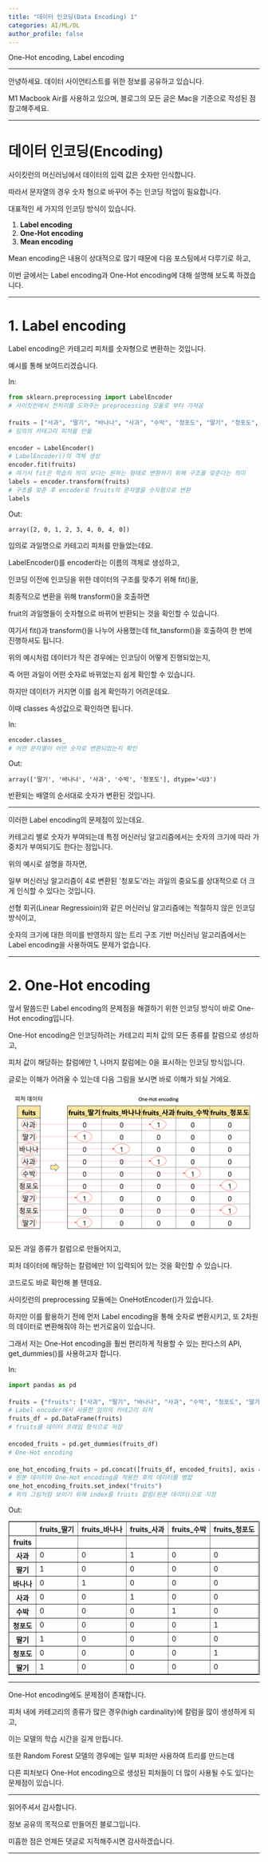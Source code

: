 ```yaml
---
title: "데이터 인코딩(Data Encoding) 1"
categories: AI/ML/DL
author_profile: false
---
```

One-Hot encoding, Label encoding

----

안녕하세요. 데이터 사이언티스트를 위한 정보를 공유하고 있습니다.

M1 Macbook Air를 사용하고 있으며, 블로그의 모든 글은 Mac을 기준으로 작성된 점 참고해주세요.

----

# 데이터 인코딩(Encoding)

사이킷런의 머신러닝에서 데이터의 입력 값은 숫자만 인식합니다.

따라서 문자열의 경우 숫자 형으로 바꾸어 주는 인코딩 작업이 필요합니다.

대표적인 세 가지의 인코딩 방식이 있습니다.

1. **Label encoding**
2. **One-Hot encoding**
3. **Mean encoding**

Mean encoding은 내용이 상대적으로 많기 때문에 다음 포스팅에서 다루기로 하고,

이번 글에서는 Label encoding과 One-Hot encoding에 대해 설명해 보도록 하겠습니다.

----
# 1. Label encoding

Label encoding은 카테고리 피처를 숫자형으로 변환하는 것입니다.

예시를 통해 보여드리겠습니다.

In:


```python
from sklearn.preprocessing import LabelEncoder
# 사이킷런에서 전처리를 도와주는 preprocessing 모듈로 부터 가져옴

fruits = ["사과", "딸기", "바나나", "사과", "수박", "청포도", "딸기", "청포도", "딸기"]
# 임의의 카테고리 피처를 만듦

encoder = LabelEncoder()
# LabelEncoder()의 객체 생성
encoder.fit(fruits)
# 여기서 fit은 학습의 의미 보다는 원하는 형태로 변환하기 위해 구조를 맞춘다는 의미
labels = encoder.transform(fruits)
# 구조를 맞춘 후 encoder로 fruits의 문자열을 숫자형으로 변환
labels
```

Out:


    array([2, 0, 1, 2, 3, 4, 0, 4, 0])



임의로 과일명으로 카테고리 피처를 만들었는데요.

LabelEncoder()를 encoder라는 이름의 객체로 생성하고,

인코딩 이전에 인코딩을 위한 데이터의 구조를 맞추기 위해 fit()을,

최종적으로 변환을 위해 transform()을 호출하면

fruit의 과일명들이 숫자형으로 바뀌어 반환되는 것을 확인할 수 있습니다.

여기서 fit()과 transform()을 나누어 사용했는데 fit_tansform()을 호출하여 한 번에 진행하셔도 됩니다.

위의 예시처럼 데이터가 작은 경우에는 인코딩이 어떻게 진행되었는지,

즉 어떤 과일이 어떤 숫자로 바뀌었는지 쉽게 확인할 수 있습니다.

하지만 데이터가 커지면 이를 쉽게 확인하기 어려운데요.

이때 classes 속성값으로 확인하면 됩니다.

In:


```python
encoder.classes_
# 어떤 문자열이 어떤 숫자로 변환되었는지 확인
```

Out:


    array(['딸기', '바나나', '사과', '수박', '청포도'], dtype='<U3')



반환되는 배열의 순서대로 숫자가 변환된 것입니다.

----

이러한 Label encoding의 문제점이 있는데요.

카테고리 별로 숫자가 부여되는데 특정 머신러닝 알고리즘에서는 숫자의 크기에 따라 가중치가 부여되기도 한다는 점입니다.

위의 예시로 설명을 하자면,

일부 머신러닝 알고리즘이 4로 변환된 '청포도'라는 과일의 중요도를 상대적으로 더 크게 인식할 수 있다는 것입니다.

선형 회귀(Linear Regressioin)와 같은 머신러닝 알고리즘에는 적절하지 않은 인코딩 방식이고,

숫자의 크기에 대한 의미를 반영하지 않는 트리 구조 기반 머신러닝 알고리즘에서는 Label encoding을 사용하여도 문제가 없습니다.

----
# 2. One-Hot encoding

앞서 말씀드린 Label encoding의 문제점을 해결하기 위한 인코딩 방식이 바로 One-Hot encoding입니다.

One-Hot encoding은 인코딩하려는 카테고리 피처 값의 모든 종류를 칼럼으로 생성하고,

피처 값이 해당하는 칼럼에만 1, 나머지 칼럼에는 0을 표시하는 인코딩 방식입니다.

글로는 이해가 어려울 수 있는데 다음 그림을 보시면 바로 이해가 되실 거에요.

<img src="../images/2022-02-13-scikitlearn06/onehot.jpg" alt="onehot" style="zoom:50%;" />

모든 과일 종류가 칼럼으로 만들어지고,

피처 데이터에 해당하는 칼럼에만 1이 입력되어 있는 것을 확인할 수 있습니다.

코드로도 바로 확인해 볼 텐데요.

사이킷런의 preprocessing 모듈에는 OneHotEncoder()가 있습니다.

하지만 이를 활용하기 전에 먼저 Label encoding을 통해 숫자로 변환시키고,
또 2차원의 데이터로 변환해줘야 하는 번거로움이 있습니다.

그래서 저는 One-Hot encoding을 훨씬 편리하게 적용할 수 있는 판다스의 API, get_dummies()를 사용하고자 합니다.

In:


```python
import pandas as pd

fruits = {"fruits": ["사과", "딸기", "바나나", "사과", "수박", "청포도", "딸기", "청포도", "딸기"]}
# Label encoder에서 사용한 임의의 카테고리 피처
fruits_df = pd.DataFrame(fruits)
# fruits를 데이터 프레임 형식으로 저장

encoded_fruits = pd.get_dummies(fruits_df)
# One-Hot encoding

one_hot_encoding_fruits = pd.concat([fruits_df, encoded_fruits], axis = 1)
# 원본 데이터와 One-Hot encoding을 적용한 후의 데이터를 병합
one_hot_encoding_fruits.set_index("fruits")
# 위의 그림처럼 보이기 위해 index를 fruits 칼럼(원본 데이터)으로 지정
```

Out:

<table border="1" class="dataframe">
  <thead>
    <tr style="text-align: right;">
      <th></th>
      <th>fruits_딸기</th>
      <th>fruits_바나나</th>
      <th>fruits_사과</th>
      <th>fruits_수박</th>
      <th>fruits_청포도</th>
    </tr>
    <tr>
      <th>fruits</th>
      <th></th>
      <th></th>
      <th></th>
      <th></th>
      <th></th>
    </tr>
  </thead>
  <tbody>
    <tr>
      <th>사과</th>
      <td>0</td>
      <td>0</td>
      <td>1</td>
      <td>0</td>
      <td>0</td>
    </tr>
    <tr>
      <th>딸기</th>
      <td>1</td>
      <td>0</td>
      <td>0</td>
      <td>0</td>
      <td>0</td>
    </tr>
    <tr>
      <th>바나나</th>
      <td>0</td>
      <td>1</td>
      <td>0</td>
      <td>0</td>
      <td>0</td>
    </tr>
    <tr>
      <th>사과</th>
      <td>0</td>
      <td>0</td>
      <td>1</td>
      <td>0</td>
      <td>0</td>
    </tr>
    <tr>
      <th>수박</th>
      <td>0</td>
      <td>0</td>
      <td>0</td>
      <td>1</td>
      <td>0</td>
    </tr>
    <tr>
      <th>청포도</th>
      <td>0</td>
      <td>0</td>
      <td>0</td>
      <td>0</td>
      <td>1</td>
    </tr>
    <tr>
      <th>딸기</th>
      <td>1</td>
      <td>0</td>
      <td>0</td>
      <td>0</td>
      <td>0</td>
    </tr>
    <tr>
      <th>청포도</th>
      <td>0</td>
      <td>0</td>
      <td>0</td>
      <td>0</td>
      <td>1</td>
    </tr>
    <tr>
      <th>딸기</th>
      <td>1</td>
      <td>0</td>
      <td>0</td>
      <td>0</td>
      <td>0</td>
    </tr>
  </tbody>
</table>

----
One-Hot encoding에도 문제점이 존재합니다.

피처 내에 카테고리의 종류가 많은 경우(high cardinality)에 칼럼을 많이 생성하게 되고,

이는 모델의 학습 시간을 길게 만듭니다.

또한 Random Forest 모델의 경우에는 일부 피처만 사용하여 트리를 만드는데

다른 피처보다 One-Hot encoding으로 생성된 피처들이 더 많이 사용될 수도 있다는 문제점이 있습니다.

----

읽어주셔서 감사합니다.

정보 공유의 목적으로 만들어진 블로그입니다.

미흡한 점은 언제든 댓글로 지적해주시면 감사하겠습니다.

----
